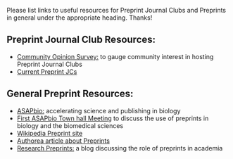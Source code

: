 Please list links to useful resources for Preprint Journal Clubs and Preprints in general under the appropriate heading. Thanks!

## Preprint Journal Club Resources:

* [Community Opinion Survey:](https://docs.google.com/forms/d/1SQbmUUaMiBUbCNvq1UeXYNVljIftOcA-W1qGF_cr6Pc/edit) to gauge community interest in hosting Preprint Journal Clubs
* [Current Preprint JCs](http://asapbio.org/preprint-journal-clubs)



## General Preprint Resources:

* [ASAPbio:](http://asapbio.org/) accelerating science and publishing in biology
* [First ASAPbio Town hall Meeting](https://www.youtube.com/watch?v=OjxRAhdbJu8&feature=youtu.be&t=5m36s) to discuss the use of preprints in biology and the biomedical sciences
* [Wikipedia Preprint site](https://en.wikipedia.org/wiki/Preprint)
* [Authorea article about Preprints](https://www.authorea.com/users/2/articles/169587-the-preprint-citation-bump)
* [Research Preprints:](https://researchpreprints.com/) a blog discussing the role of preprints in academia
